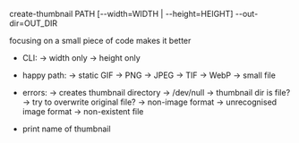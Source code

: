 create-thumbnail PATH [--width=WIDTH | --height=HEIGHT] --out-dir=OUT_DIR

focusing on a small piece of code makes it better

* CLI:
    -> width only
    -> height only

* happy path:
    -> static GIF
    -> PNG
    -> JPEG
    -> TIF
    -> WebP
    -> small file

* errors:
    -> creates thumbnail directory
    -> /dev/null
    -> thumbnail dir is file?
    -> try to overwrite original file?
    -> non-image format
    -> unrecognised image format
    -> non-existent file

* print name of thumbnail